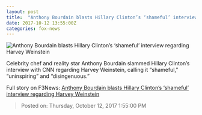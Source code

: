 ```yaml
---
layout: post
title:  "Anthony Bourdain blasts Hillary Clinton’s ‘shameful’ interview regarding Harvey Weinstein"
date: 2017-10-12 13:55:00Z
categories: fox-news
---
```


![Anthony Bourdain blasts Hillary Clinton’s ‘shameful’ interview regarding Harvey Weinstein](http://a57.foxnews.com/images.foxnews.com/content/fox-news/entertainment/2017/10/12/anthony-bourdain-blasts-hillary-clinton-s-shameful-interview-regarding-harvey-weinstein/_jcr_content/article-text/article-par-3/inline_spotlight_ima/image.img.jpg/612/344/1507816612070.jpg?ve=1&tl=1)

Celebrity chef and reality star Anthony Bourdain slammed Hillary Clinton’s interview with CNN regarding Harvey Weinstein, calling it “shameful,” “uninspiring” and “disingenuous.”


Full story on F3News: [Anthony Bourdain blasts Hillary Clinton’s ‘shameful’ interview regarding Harvey Weinstein](http://www.f3nws.com/n/SKR4GD)

> Posted on: Thursday, October 12, 2017 1:55:00 PM
